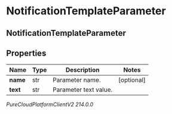 # NotificationTemplateParameter

## NotificationTemplateParameter

## Properties

|Name | Type | Description | Notes|
|------------ | ------------- | ------------- | -------------|
| **name** | str | Parameter name. | [optional] |
| **text** | str | Parameter text value. | |



_PureCloudPlatformClientV2 214.0.0_
